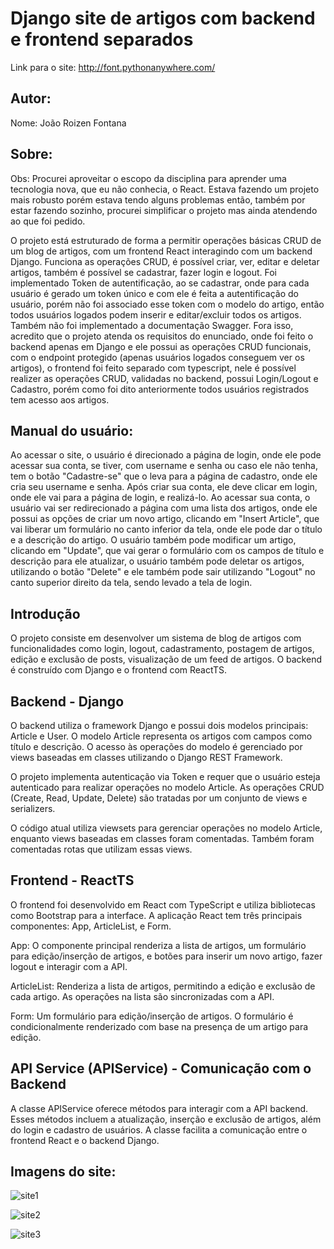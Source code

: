 # Django site de artigos com backend e frontend separados
Link para o site: http://font.pythonanywhere.com/

## Autor:
Nome: João Roizen Fontana

## Sobre:

Obs: Procurei aproveitar o escopo da disciplina para aprender uma tecnologia nova, que eu não conhecia, o React. Estava fazendo um projeto mais robusto porém estava tendo alguns problemas então, também por estar fazendo sozinho, procurei simplificar o projeto mas ainda atendendo ao que foi pedido.

O projeto está estruturado de forma a permitir operações básicas CRUD de um blog de artigos, com um frontend React interagindo com um backend Django. Funciona as operações CRUD, é possível criar, ver, editar e deletar artigos, também é possível se cadastrar, fazer login e logout. Foi implementado Token de autentificação, ao se cadastrar, onde para cada usuário é gerado um token único e com ele é feita a autentificação do usuário, porém não foi associado esse token com o modelo do artigo, então todos usuários logados podem inserir e editar/excluir todos os artigos. Também não foi implementado a documentação Swagger. Fora isso, acredito que o projeto atenda os requisitos do enunciado, onde foi feito o backend apenas em Django e ele possui as operações CRUD funcionais, com o endpoint protegido (apenas usuários logados conseguem ver os artigos), o frontend foi feito separado com typescript, nele é possível realizer as operações CRUD, validadas no backend, possui Login/Logout e Cadastro, porém como foi dito anteriormente todos usuários registrados tem acesso aos artigos.

## Manual do usuário:
Ao acessar o site, o usuário é direcionado a página de login, onde ele pode acessar sua conta, se tiver, com username e senha ou caso ele não tenha, tem o botão "Cadastre-se" que o leva para a página de cadastro, onde ele cria seu username e senha. Após criar sua conta, ele deve clicar em login, onde ele vai para a página de login, e realizá-lo. Ao acessar sua conta, o usuário vai ser redirecionado a página com uma lista dos artigos, onde ele possui as opções de criar um novo artigo, clicando em "Insert Article", que vai liberar um formulário no canto inferior da tela, onde ele pode dar o título e a descrição do artigo. O usuário também pode modificar um artigo, clicando em "Update", que vai gerar o formulário com os campos de título e descrição para ele atualizar, o usuário também pode deletar os artigos, utilizando o botão "Delete" e ele
também pode sair utilizando "Logout" no canto superior direito da tela, sendo levado a tela de login.

## Introdução

O projeto consiste em desenvolver um sistema de blog de artigos com funcionalidades como login, logout, cadastramento, postagem de artigos, edição e exclusão de posts, visualização de um feed de artigos. O backend é construído com Django e o frontend com ReactTS.

## Backend - Django

O backend utiliza o framework Django e possui dois modelos principais: Article e User. O modelo Article representa os artigos com campos como título e descrição. O acesso às operações do modelo é gerenciado por views baseadas em classes utilizando o Django REST Framework.

O projeto implementa autenticação via Token e requer que o usuário esteja autenticado para realizar operações no modelo Article. As operações CRUD (Create, Read, Update, Delete) são tratadas por um conjunto de views e serializers.

O código atual utiliza viewsets para gerenciar operações no modelo Article, enquanto views baseadas em classes foram comentadas. Também foram comentadas rotas que utilizam essas views.

## Frontend - ReactTS

O frontend foi desenvolvido em React com TypeScript e utiliza bibliotecas como Bootstrap para a interface. A aplicação React tem três principais componentes: App, ArticleList, e Form.

App: O componente principal renderiza a lista de artigos, um formulário para edição/inserção de artigos, e botões para inserir um novo artigo, fazer logout e interagir com a API.

ArticleList: Renderiza a lista de artigos, permitindo a edição e exclusão de cada artigo. As operações na lista são sincronizadas com a API.

Form: Um formulário para edição/inserção de artigos. O formulário é condicionalmente renderizado com base na presença de um artigo para edição.

## API Service (APIService) - Comunicação com o Backend

A classe APIService oferece métodos para interagir com a API backend. Esses métodos incluem a atualização, inserção e exclusão de artigos, além do login e cadastro de usuários. A classe facilita a comunicação entre o frontend React e o backend Django.

## Imagens do site:

![site1](https://github.com/JoaoRoizenFontana/Django-T2/assets/38985296/437a1dc1-017d-44b8-976d-f1cbe5a7c1dc)

![site2](https://github.com/JoaoRoizenFontana/Django-T2/assets/38985296/5b9698c2-798d-4921-a5d7-9d69738f079c)

![site3](https://github.com/JoaoRoizenFontana/Django-T2/assets/38985296/4437c8b4-e11c-4d49-bdb8-aee67f5eded9)
